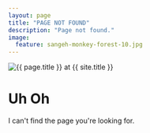 ```yaml
---
layout: page
title: "PAGE NOT FOUND"
description: "Page not found."
image:
  feature: sangeh-monkey-forest-10.jpg
---  
```

<img src="{{ site.url }}/images/hmfaysal-404.jpg" alt="{{ page.title }} at {{ site.title }}">

<div class="text-center">
	<h1>Uh Oh</h1>
	<p>I can't find the page you're looking for.</p>
</div>
